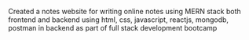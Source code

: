 Created a notes website for writing online notes using MERN stack both frontend and backend using html, css, javascript, reactjs, mongodb, postman in backend as part of full stack development bootcamp

